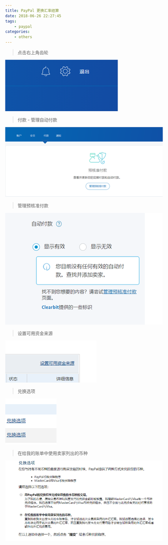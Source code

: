 ```yaml
---
title: PayPal 更换汇率结算
date: 2018-06-26 22:27:45
tags: 
    - paypal
categories: 
    - others
---
```


> 点击右上角齿轮

![1](paypalfees/paypal_1.png)

> 付款 - 管理自动付款

![2](paypalfees/paypal_2.png)

> 管理预核准付款

![3](paypalfees/paypal_3.png)

> 设置可用资金来源

![4](paypalfees/paypal_4.png)

> 兑换选项

![5](paypalfees/paypal_5.png)

> 在给我的账单中使用卖家列出的币种

![6](paypalfees/paypal_6.png)